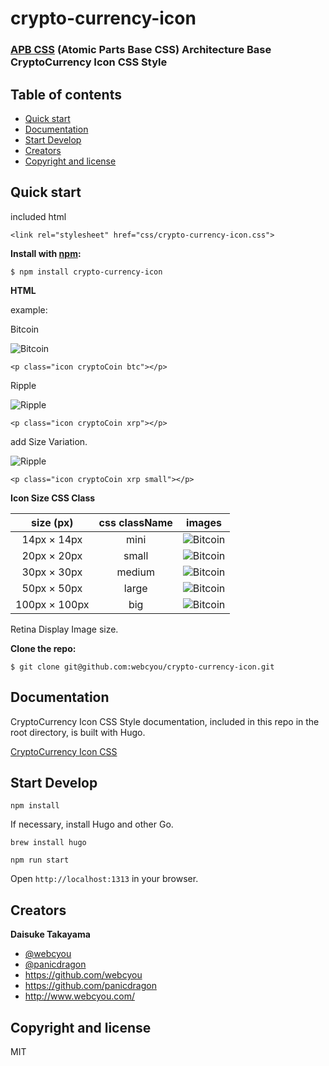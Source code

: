 # crypto-currency-icon 

### [APB CSS](http://apbcss.com/) (Atomic Parts Base CSS) Architecture Base CryptoCurrency Icon CSS Style



## Table of contents

* [Quick start](#quick-start)
* [Documentation](#documentation)
* [Start Develop](#start-develop)
* [Creators](#creators)
* [Copyright and license](#copyright-and-license)

## Quick start

included html
```$xslt
<link rel="stylesheet" href="css/crypto-currency-icon.css">
```

**Install with [npm](https://www.npmjs.com):**
```
$ npm install crypto-currency-icon
```


**HTML**

example:

Bitcoin

![Bitcoin](https://webcyou.github.io/crypto-currency-icon/images/bitcoin_30.png)


```$xslt
<p class="icon cryptoCoin btc"></p>
```

Ripple

![Ripple](https://webcyou.github.io/crypto-currency-icon/images/ripple_30.png)

```$xslt
<p class="icon cryptoCoin xrp"></p>
```

add Size Variation.

![Ripple](https://webcyou.github.io/crypto-currency-icon/images/ripple_20.png)

```$xslt
<p class="icon cryptoCoin xrp small"></p>
```


**Icon Size CSS Class**

| size (px)     | css className |  images  |
|:-------------:|:-------------:|:--------:|
| 14px × 14px   | mini          | ![Bitcoin](https://webcyou.github.io/crypto-currency-icon/images/bitcoin_14.png) |
| 20px × 20px   | small         | ![Bitcoin](https://webcyou.github.io/crypto-currency-icon/images/bitcoin_20.png) |
| 30px × 30px   | medium        | ![Bitcoin](https://webcyou.github.io/crypto-currency-icon/images/bitcoin_30.png) |
| 50px × 50px   | large         | ![Bitcoin](https://webcyou.github.io/crypto-currency-icon/images/bitcoin_50.png) |
| 100px × 100px | big           | ![Bitcoin](https://webcyou.github.io/crypto-currency-icon/images/bitcoin_100.png) |

Retina Display Image size.

**Clone the repo:**

```$xslt
$ git clone git@github.com:webcyou/crypto-currency-icon.git
```


## Documentation

CryptoCurrency Icon CSS Style documentation, included in this repo in the root directory, is built with Hugo.


[CryptoCurrency Icon CSS](https://webcyou.github.io/crypto-currency-icon/)


## Start Develop

```$xslt
npm install
```

If necessary, install Hugo and other Go.

```$xslt
brew install hugo
```


```$xslt
npm run start
```

Open `http://localhost:1313` in your browser.


## Creators

**Daisuke Takayama**
* [@webcyou](https://twitter.com/webcyou)
* [@panicdragon](https://twitter.com/panicdragon)
* <https://github.com/webcyou>
* <https://github.com/panicdragon>
* <http://www.webcyou.com/>


## Copyright and license

MIT

